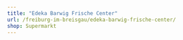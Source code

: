 ```yaml
---
title: "Edeka Barwig Frische Center"
url: /freiburg-im-breisgau/edeka-barwig-frische-center/
shop: Supermarkt
---
```

